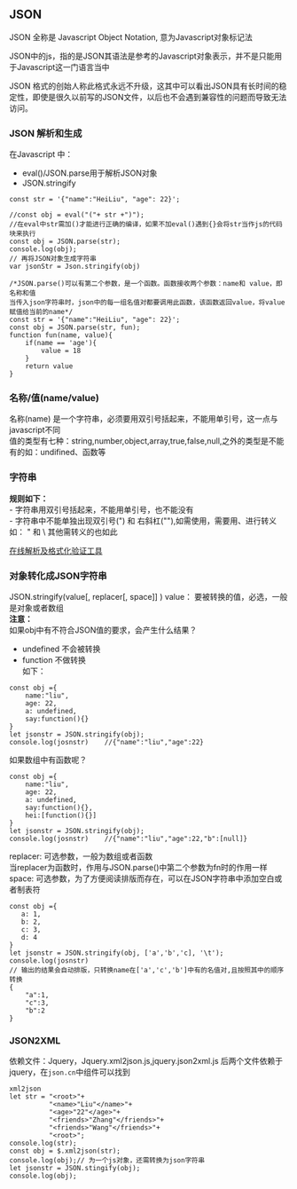 ## JSON
JSON 全称是 Javascript Object Notation, 意为Javascript对象标记法

JSON中的js，指的是JSON其语法是参考的Javascript对象表示，并不是只能用于Javascript这一门语言当中

JSON 格式的创始人称此格式永远不升级，这其中可以看出JSON具有长时间的稳定性，即使是很久以前写的JSON文件，以后也不会遇到兼容性的问题而导致无法访问。 

### JSON 解析和生成  
在Javascript 中：  
- eval()/JSON.parse用于解析JSON对象  
- JSON.stringify
```
const str = '{"name":"HeiLiu", "age": 22}';

//const obj = eval("("+ str +")");
//在eval中str需加()才能进行正确的编译，如果不加eval()遇到{}会将str当作js的代码块来执行
const obj = JSON.parse(str);
console.log(obj);
// 再将JSON对象生成字符串
var jsonStr = Json.stringify(obj)
```

```
/*JSON.parse()可以有第二个参数，是一个函数。函数接收两个参数：name和 value，即名称和值  
当传入json字符串时，json中的每一组名值对都要调用此函数，该函数返回value，将value赋值给当前的name*/
const str = '{"name":"HeiLiu", "age": 22}';
const obj = JSON.parse(str, fun);
function fun(name, value){
    if(name == 'age'){
        value = 18
    }
    return value
}
```
### 名称/值(name/value)  
名称(name) 是一个字符串，必须要用双引号括起来，不能用单引号，这一点与javascript不同    
值的类型有七种：string,number,object,array,true,false,null,之外的类型是不能有的如：undifined、函数等
### 字符串  
**规则如下：**  
    - 字符串用双引号括起来，不能用单引号，也不能没有  
    - 字符串中不能单独出现双引号(") 和 右斜杠("\"),如需使用，需要用、进行转义如：
    \" 和 \\ 其他需转义的也如此  

[在线解析及格式化验证工具][1]

### 对象转化成JSON字符串  
JSON.stringify(value[, replacer[, space]] )
value： 要被转换的值，必选，一般是对象或者数组      
**注意：**  
如果obj中有不符合JSON值的要求，会产生什么结果？  
- undefined 不会被转换  
- function  不做转换    
如下：
```
const obj ={
    name:"liu",
    age: 22,
    a: undefined,
    say:function(){}
}
let jsonstr = JSON.stringify(obj);
console.log(josnstr)    //{"name":"liu","age":22}
```  
如果数组中有函数呢？   
```
const obj ={
    name:"liu",
    age: 22,
    a: undefined,
    say:function(){},
    hei:[function(){}]
}
let jsonstr = JSON.stringify(obj);
console.log(josnstr)    //{"name":"liu","age":22,"b":[null]}
```
replacer: 可选参数，一般为数组或者函数  
当replacer为函数时，作用与JSON.parse()中第二个参数为fn时的作用一样
space: 可选参数，为了方便阅读排版而存在，可以在JSON字符串中添加空白或者制表符  
```
const obj ={
   a: 1,
   b: 2,
   c: 3,
   d: 4
}
let jsonstr = JSON.stringify(obj, ['a','b','c], '\t');
console.log(josnstr) 
// 输出的结果会自动排版，只转换name在['a','c','b']中有的名值对,且按照其中的顺序转换
{
    "a":1,
    "c":3,
    "b":2
}
```

### JSON2XML  
依赖文件：Jquery，Jquery.xml2json.js,jquery.json2xml.js
后两个文件依赖于jquery，在`json.cn`中组件可以找到  
```
xml2json  
let str = "<root>"+
          "<name>"Liu"</name>"+
          "<age>"22"</age>"+
          "<friends>"Zhang"</friends>"+
          "<friends>"Wang"</friends>"+
          "<root>";
console.log(str);
const obj = $.xml2json(str);
console.log(obj);// 为一个js对象，还需转换为json字符串
let jsonstr = JSON.stingify(obj);
console.log(obj);
```
  [1]: https://www.json.cn/%20json